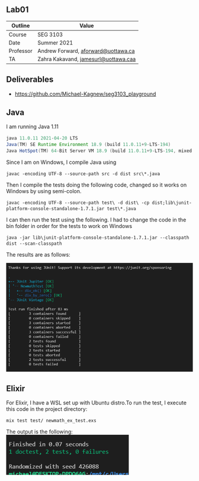 ## Lab01
| Outline | Value |
| --- | --- |
| Course | SEG 3103 |
| Date | Summer 2021 |
| Professor | Andrew Forward, aforward@uottawa.ca |
| TA | Zahra Kakavand, jamesurl@uottawa.caa |

## Deliverables
- https://github.com/Michael-Kagnew/seg3103_playground
## Java
I am running Java 1.11
```java --version
java 11.0.11 2021-04-20 LTS
Java(TM) SE Runtime Environment 18.9 (build 11.0.11+9-LTS-194)
Java HotSpot(TM) 64-Bit Server VM 18.9 (build 11.0.11+9-LTS-194, mixed mode)
```
Since I am on Windows, I compile Java using
```
javac -encoding UTF-8 --source-path src -d dist src\*.java
```

Then I compile the tests doing the following code, changed so it works on Windows by using semi-colon.
```
javac -encoding UTF-8 --source-path test\ -d dist\ -cp dist;lib\junit-platform-console-standalone-1.7.1.jar test\*.java
```

I can then run the test using the following. I had to change the code in the bin folder in order for the tests to work on Windows
```
java -jar lib\junit-platform-console-standalone-1.7.1.jar --classpath dist --scan-classpath
```
The results are as follows:

![image](images\junit.png)

## Elixir
For Elixir, I have a WSL set up with Ubuntu distro.To run the test, I execute this code in the project directory:
```
mix test test/ newmath_ex_test.exs
```
The output is the following:
![image](images\elixir.png)
